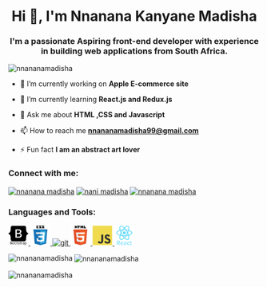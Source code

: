 
<h1 align="center">Hi 👋, I'm Nnanana Kanyane Madisha</h1>
<h3 align="center">I'm a passionate Aspiring front-end developer with experience in building web applications from South Africa.</h3>
<p align="left"> <img src="https://komarev.com/ghpvc/?username=nnananamadisha&label=Profile%20views&color=0e75b6&style=flat" alt="nnananamadisha" /> </p>

- 🔭 I’m currently working on **Apple E-commerce site**

- 🌱 I’m currently learning **React.js and Redux.js**

- 💬 Ask me about **HTML ,CSS and Javascript**

- 📫 How to reach me **nnananamadisha99@gmail.com**

- ⚡ Fun fact **I am an abstract art lover**

<h3 align="left">Connect with me:</h3>
<p align="left">
<a href="https://linkedin.com/in/nnanana madisha" target="blank"><img align="center" src="https://raw.githubusercontent.com/rahuldkjain/github-profile-readme-generator/master/src/images/icons/Social/linked-in-alt.svg" alt="nnanana madisha" height="30" width="40" /></a>
<a href="https://fb.com/nani madisha" target="blank"><img align="center" src="https://raw.githubusercontent.com/rahuldkjain/github-profile-readme-generator/master/src/images/icons/Social/facebook.svg" alt="nani madisha" height="30" width="40" /></a>
<a href="https://instagram.com/nnanana madisha" target="blank"><img align="center" src="https://raw.githubusercontent.com/rahuldkjain/github-profile-readme-generator/master/src/images/icons/Social/instagram.svg" alt="nnanana madisha" height="30" width="40" /></a>
</p>

<h3 align="left">Languages and Tools:</h3>
<p align="left"> <a href="https://getbootstrap.com" target="_blank" rel="noreferrer"> <img src="https://raw.githubusercontent.com/devicons/devicon/master/icons/bootstrap/bootstrap-plain-wordmark.svg" alt="bootstrap" width="40" height="40"/> </a> <a href="https://www.w3schools.com/css/" target="_blank" rel="noreferrer"> <img src="https://raw.githubusercontent.com/devicons/devicon/master/icons/css3/css3-original-wordmark.svg" alt="css3" width="40" height="40"/> </a> <a href="https://git-scm.com/" target="_blank" rel="noreferrer"> <img src="https://www.vectorlogo.zone/logos/git-scm/git-scm-icon.svg" alt="git" width="40" height="40"/> </a> <a href="https://www.w3.org/html/" target="_blank" rel="noreferrer"> <img src="https://raw.githubusercontent.com/devicons/devicon/master/icons/html5/html5-original-wordmark.svg" alt="html5" width="40" height="40"/> </a> <a href="https://developer.mozilla.org/en-US/docs/Web/JavaScript" target="_blank" rel="noreferrer"> <img src="https://raw.githubusercontent.com/devicons/devicon/master/icons/javascript/javascript-original.svg" alt="javascript" width="40" height="40"/> </a> <a href="https://reactjs.org/" target="_blank" rel="noreferrer"> <img src="https://raw.githubusercontent.com/devicons/devicon/master/icons/react/react-original-wordmark.svg" alt="react" width="40" height="40"/> </a> </p>

<p><img align="left" src="https://github-readme-stats.vercel.app/api/top-langs?username=nnananamadisha&show_icons=true&locale=en&layout=compact" alt="nnananamadisha" /></p>

<p>&nbsp;<img align="center" src="https://github-readme-stats.vercel.app/api?username=nnananamadisha&show_icons=true&locale=en" alt="nnananamadisha" /></p>

<p><img align="center" src="https://github-readme-streak-stats.herokuapp.com/?user=nnananamadisha&" alt="nnananamadisha" /></p>



<!---
nnananamadisha/nnananamadisha is a ✨ special ✨ repository because its `README.md` (this file) appears on your GitHub profile.
You can click the Preview link to take a look at your changes.
--->
